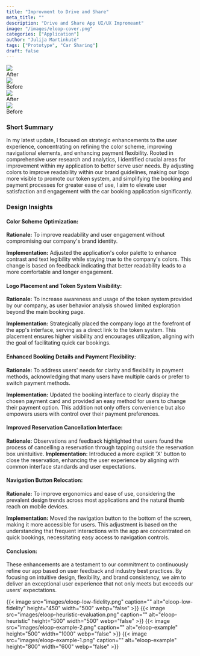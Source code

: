 ```yaml
---
title: "Improvment to Drive and Share"
meta_title: ""
description: "Drive and Share App UI/UX Impromeant"
image: "/images/eloop-cover.png"
categories: ["Application"]
author: "Julija Martinkutė"
tags: ["Prototype", "Car Sharing"]
draft: false
---
```


<div class="mainSection">
    <div id="one" class="bal-container">
        <div class="bal-after">
            <img src="/images/eloop/after-1.png">
            <div class="bal-afterPosition afterLabel">
                After
            </div>
        </div> 
        <div class="bal-before">
            <div class="bal-before-inset">
                <img src="/images/eloop/before-1.png">
                <div class="bal-beforePosition beforeLabel">
                    Before
                </div>
            </div>
        </div> 
        <div class="bal-handle">
            <span class=" handle-left-arrow"></span>
            <span class="handle-right-arrow"></span>
        </div> 
    </div>
    <div id="two" class="bal-container">
        <div class="bal-after">
            <img src="/images/eloop/after-2.png">
            <div class="bal-afterPosition afterLabel">
                After
            </div>
        </div> 
        <div class="bal-before">
            <div class="bal-before-inset">
                <img src="/images/eloop/before-2.png">
                <div class="bal-beforePosition beforeLabel">
                    Before
                </div>
            </div>
        </div> 
        <div class="bal-handle">
            <span class=" handle-left-arrow"></span>
            <span class="handle-right-arrow"></span>
        </div> 
    </div>
</div>

### Short Summary
In my latest update, I focused on strategic enhancements to the user experience, concentrating on refining the color scheme, improving navigational elements, and enhancing payment flexibility. Rooted in comprehensive user research and analytics, I identified crucial areas for improvement within my application to better serve user needs. By adjusting colors to improve readability within our brand guidelines, making our logo more visible to promote our token system, and simplifying the booking and payment processes for greater ease of use, I aim to elevate user satisfaction and engagement with the car booking application significantly.

### Design Insights  

#### Color Scheme Optimization:

**Rationale:** To improve readability and user engagement without compromising our company's brand identity.

**Implementation:** Adjusted the application's color palette to enhance contrast and text legibility while staying true to the company's colors. This change is based on feedback indicating that better readability leads to a more comfortable and longer engagement.

#### Logo Placement and Token System Visibility:

**Rationale:** To increase awareness and usage of the token system provided by our company, as user behavior analysis showed limited exploration beyond the main booking page.

**Implementation:** Strategically placed the company logo at the forefront of the app's interface, serving as a direct link to the token system. This placement ensures higher visibility and encourages utilization, aligning with the goal of facilitating quick car bookings.
 
#### Enhanced Booking Details and Payment Flexibility:

**Rationale:** To address users' needs for clarity and flexibility in payment methods, acknowledging that many users have multiple cards or prefer to switch payment methods.

**Implementation:** Updated the booking interface to clearly display the chosen payment card and provided an easy method for users to change their payment option. This addition not only offers convenience but also empowers users with control over their payment preferences.

#### Improved Reservation Cancellation Interface:

**Rationale:** Observations and feedback highlighted that users found the process of cancelling a reservation through tapping outside the reservation box unintuitive.
**Implementation:** Introduced a more explicit 'X' button to close the reservation, enhancing the user experience by aligning with common interface standards and user expectations.

#### Navigation Button Relocation:

**Rationale:** To improve ergonomics and ease of use, considering the prevalent design trends across most applications and the natural thumb reach on mobile devices.

**Implementation:** Moved the navigation button to the bottom of the screen, making it more accessible for users. This adjustment is based on the understanding that frequent interactions with the app are concentrated on quick bookings, necessitating easy access to navigation controls.

#### Conclusion:

These enhancements are a testament to our commitment to continuously refine our app based on user feedback and industry best practices. By focusing on intuitive design, flexibility, and brand consistency, we aim to deliver an exceptional user experience that not only meets but exceeds our users' expectations.

{{< image src="images/eloop-low-fidelity.png" caption="" alt="eloop-low-fidelity" height="450" width="500" webp="false" >}}
{{< image src="images/eloop-heuristic-evaluation.png" caption="" alt="eloop-heuristic" height="500" width="500" webp="false" >}}
{{< image src="images/eloop-example-2.png" caption="" alt="eloop-example" height="500" width="1000" webp="false" >}}
{{< image src="images/eloop-example-1.png" caption="" alt="eloop-example" height="800" width="600"  webp="false" >}}

